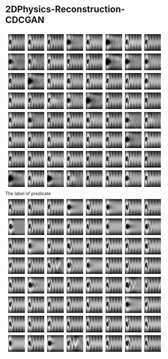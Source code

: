 # 2DPhysics-Reconstruction-CDCGAN
![predicate](./output/display/predicate.png)
The label of predicate
![predicate](./output/display/label.png)
